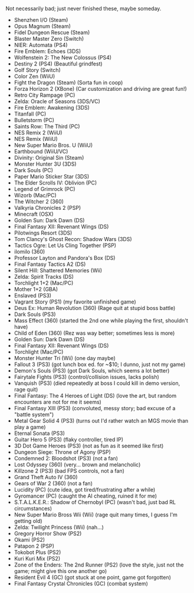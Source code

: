 Not necessarily bad; just never finished these, maybe someday.

- Shenzhen I/O (Steam)
- Opus Magnum (Steam)
- Fidel Dungeon Rescue (Steam)
- Blaster Master Zero (Switch)
- NIER: Automata (PS4)
- Fire Emblem: Echoes (3DS)
- Wolfenstein 2: The New Colossus (PS4)
- Destiny 2 (PS4) (Beautiful grindfest)
- Golf Story (Switch)
- Color Zen (WiiU)
- Fight the Dragon (Steam) (Sorta fun in coop)
- Forza Horizon 2 (XBone) (Car customization and driving are great fun!)
- Retro City Rampage (PC)
- Zelda: Oracle of Seasons (3DS/VC)
- Fire Emblem: Awakening (3DS)
- Titanfall (PC)
- Bulletstorm (PC)
- Saints Row: The Third (PC)
- NES Remix 2 (WiiU)
- NES Remix (WiiU)
- New Super Mario Bros. U (WiiU)
- Earthbound (WiiU/VC)
- Divinity: Original Sin (Steam)
- Monster Hunter 3U (3DS)
- Dark Souls (PC)
- Paper Mario Sticker Star (3DS)
- The Elder Scrolls IV: Oblivion (PC)
- Legend of Grimrock (PC)
- Wizorb (Mac/PC)
- The Witcher 2 (360)
- Valkyria Chronicles 2 (PSP)
- Minecraft (OSX)
- Golden Sun: Dark Dawn (DS)
- Final Fantasy XII: Revenant Wings (DS)
- Pilotwings Resort (3DS)
- Tom Clancy's Ghost Recon: Shadow Wars (3DS)
- Tactics Ogre: Let Us Cling Together (PSP)
- ilomilo (360)
- Professor Layton and Pandora's Box (DS)
- Final Fantasy Tactics A2 (DS)
- Silent Hill: Shattered Memories (Wii)
- Zelda: Spirit Tracks (DS)
- Torchlight 1+2 (Mac/PC)
- Mother 1+2 (GBA)
- Enslaved (PS3)
- Vagrant Story (PS1) (my favorite unfinished game)
- Deus Ex: Human Revolution (360) (Rage quit at stupid boss battle)
- Dark Souls (PS3)
- Mass Effect (360) (started the 2nd one while playing the first, shouldn't have)
- Child of Eden (360) (Rez was way better; sometimes less is more)
- Golden Sun: Dark Dawn (DS)
- Final Fantasy XII: Revenant Wings (DS)
- Torchlight (Mac/PC)
- Monster Hunter Tri (Wii) (one day maybe)
- Fallout 3 (PS3) (got lunch box ed. for ~$10; I dunno, just not my game)
- Demon's Souls (PS3) (got Dark Souls, which seems a lot better)
- Fairytale Fights (PS3) (control/collision issues, lacks polish)
- Vanquish (PS3) (died repeatedly at boss I could kill in demo version, rage quit)
- Final Fantasy: The 4 Heroes of Light (DS) (love the art, but random encounters are not for me it seems)
- Final Fantasy XIII (PS3) (convoluted, messy story; bad excuse of a "battle system")
- Metal Gear Solid 4 (PS3) (turns out I'd rather watch an MGS movie than play a game)
- Eternal Sonata (PS3)
- Guitar Hero 5 (PS3) (flaky controller, tired IP)
- 3D Dot Game Heroes (PS3) (not as fun as it seemed like first)
- Dungeon Siege: Throne of Agony (PSP)
- Condemned 2: Bloodshot (PS3) (not a fan)
- Lost Odyssey (360) (very... brown and melancholic)
- Killzone 2 (PS3) (bad FPS controls, not a fan)
- Grand Theft Auto IV (360)
- Gears of War 2 (360) (not a fan)
- Lucidity (PC) (cute idea, got tired/frustrating after a while)
- Gyromancer (PC) (caught the  AI cheating, ruined it for me)
- S.T.A.L.K.E.R.: Shadow of Chernobyl (PC) (wasn't bad, just bad RL circumstances)
- New Super Mario Bross Wii (Wii) (rage quit many times, I guess I'm getting old)
- Zelda: Twilight Princess (Wii) (nah…)
- Gregory Horror Show (PS2)
- Okami (PS2)
- Patapon 2 (PSP)
- Tokobot Plus (PS2)
- Kuri Kuri Mix (PS2)
- Zone of the Enders: The 2nd Runner (PS2) (love the style, just not the game; might give this one another go)
- Resident Evil 4 (GC) (got stuck at one point, game got forgotten)
- Final Fantasy Crystal Chronicles (GC) (combat system)